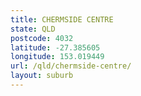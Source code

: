 ```yaml
---
title: CHERMSIDE CENTRE
state: QLD
postcode: 4032
latitude: -27.385605
longitude: 153.019449
url: /qld/chermside-centre/
layout: suburb
---
```

